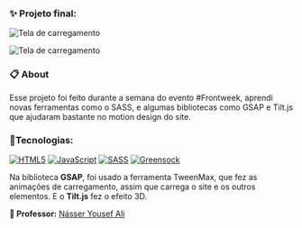 ### ✨ Projeto final:

![Tela de carregamento](https://github.com/CarvalhoNathan/Spiderman/blob/master/video/spiderman-gif.gif)

![Tela de carregamento](https://github.com/CarvalhoNathan/Spiderman/blob/master/video/spiderman-gif2.gif)

### 📋 About

Esse projeto foi feito durante a semana do evento #Frontweek, aprendi novas ferramentas como o SASS, e algumas bibliotecas como GSAP e Tilt.js que ajudaram bastante no motion design do site.

### 🚀Tecnologias:
[![HTML5](https://camo.githubusercontent.com/d63d473e728e20a286d22bb2226a7bf45a2b9ac6c72c59c0e61e9730bfe4168c/68747470733a2f2f696d672e736869656c64732e696f2f62616467652f48544d4c352d4533344632363f7374796c653d666f722d7468652d6261646765266c6f676f3d68746d6c35266c6f676f436f6c6f723d7768697465)](https://developer.mozilla.org/pt-BR/docs/Web/HTML)  [![JavaScript](https://camo.githubusercontent.com/62d37abe760867620e0baea1066303719d630a82936837ba7bff6b0c754e3c9f/68747470733a2f2f696d672e736869656c64732e696f2f62616467652f6a6176617363726970742532302d2532333332333333302e7376673f267374796c653d666f722d7468652d6261646765266c6f676f3d6a617661736372697074266c6f676f436f6c6f723d253233463744463145)](https://developer.mozilla.org/pt-BR/docs/Web/JavaScript)  [![SASS](https://camo.githubusercontent.com/792bcbdb5dcb4c45260a7b911b030f70814b2a77eca18b388565b4468a02dc15/68747470733a2f2f696d672e736869656c64732e696f2f62616467652f534153532532302d686f7470696e6b2e7376673f267374796c653d666f722d7468652d6261646765266c6f676f3d53415353266c6f676f436f6c6f723d7768697465)](https://sass-lang.com/) [![Greensock](https://camo.githubusercontent.com/273f47969672271a4b960d69804845897b3610e8b41795d748ef87fb8d129a2e/68747470733a2f2f696d672e736869656c64732e696f2f62616467652f477265656e736f636b2d3838434530323f7374796c653d666f722d7468652d6261646765266c6f676f3d677265656e736f636b266c6f676f436f6c6f723d7768697465)](https://greensock.com/)

Na biblioteca **GSAP**, foi usado a ferramenta TweenMax, que fez as animações de carregamento, assim que carrega o site e os outros elementos. E o **Tilt.js** fez o efeito 3D.

**👷 Professor:** [Násser Yousef Ali](https://nyousefali.com.br/)

